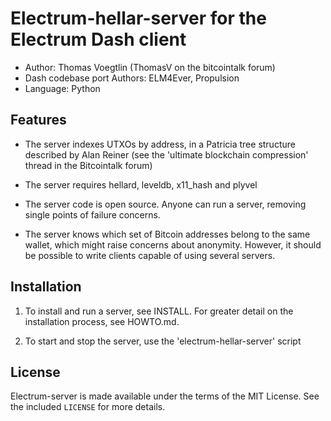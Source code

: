 Electrum-hellar-server for the Electrum Dash client
=========================================

  * Author: Thomas Voegtlin (ThomasV on the bitcointalk forum)
  * Dash codebase port Authors: ELM4Ever, Propulsion
  * Language: Python

Features
--------

  * The server indexes UTXOs by address, in a Patricia tree structure
    described by Alan Reiner (see the 'ultimate blockchain
    compression' thread in the Bitcointalk forum)

  * The server requires hellard, leveldb, x11_hash and plyvel

  * The server code is open source. Anyone can run a server, removing
    single points of failure concerns.

  * The server knows which set of Bitcoin addresses belong to the same
    wallet, which might raise concerns about anonymity. However, it
    should be possible to write clients capable of using several
    servers.

Installation
------------

  1. To install and run a server, see INSTALL. For greater
     detail on the installation process, see HOWTO.md.

  2. To start and stop the server, use the 'electrum-hellar-server' script



License
-------

Electrum-server is made available under the terms of the MIT License.
See the included `LICENSE` for more details.
